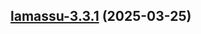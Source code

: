
<a name="lamassu-3.3.1"></a>
## [lamassu-3.3.1](https://github.com/lamassuiot/lamassu-helm/compare/lamassu-3.3.0...lamassu-3.3.1) (2025-03-25)

